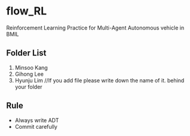# flow_RL
Reinforcement Learning Practice for Multi-Agent Autonomous vehicle in BMIL

## Folder List
1. Minsoo Kang
2. Gihong Lee
3. Hyunju Lim
//If you add file please write down the name of it. behind your folder

## Rule
- Always write ADT
- Commit carefully

